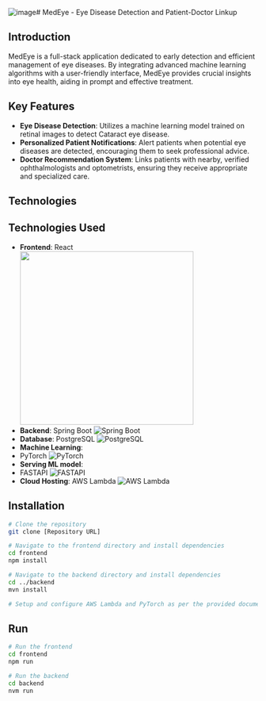 ![image](https://github.com/anasss008/projet_MedEYE_JEE_2023/assets/121908160/df05a54e-dcc7-4cb4-aab6-7dbfcac53808)# MedEye - Eye Disease Detection and Patient-Doctor Linkup

## Introduction

MedEye is a full-stack application dedicated to early detection and efficient management of eye diseases. By integrating advanced machine learning algorithms with a user-friendly interface, MedEye provides crucial insights into eye health, aiding in prompt and effective treatment.

## Key Features

- **Eye Disease Detection**: Utilizes a machine learning model trained on retinal images to detect Cataract eye disease.
- **Personalized Patient Notifications**: Alert patients when potential eye diseases are detected, encouraging them to seek professional advice.
- **Doctor Recommendation System**: Links patients with nearby, verified ophthalmologists and optometrists, ensuring they receive appropriate and specialized care.

## Technologies

## Technologies Used

- **Frontend**: React
  <br/>
  <img src="https://upload.wikimedia.org/wikipedia/commons/thumb/a/a7/React-icon.svg/1200px-React-icon.svg.png" width="350px">
  <br/>
- **Backend**: Spring Boot ![Spring Boot](https://miro.medium.com/v2/resize:fit:700/0*R60lnmJl4hanOBaJ.png)
- **Database**: PostgreSQL
  ![PostgreSQL](https://www.turnkeylinux.org/files/images/postgresql-logo-for-blog.png)
- **Machine Learning**:
- PyTorch ![PyTorch](https://lembarque.com/fichiers/images/articles/pyTorch.png)
- **Serving ML model**:
- FASTAPI ![FASTAPI](https://miro.medium.com/v2/resize:fit:640/0*zvhlCD9RXDA4qbX5)
- **Cloud Hosting**: AWS Lambda ![AWS Lambda](https://pro.guslyon.fr/static/aws-lambda-2b1d0cba70279a419837ee007571761d.png)

## Installation

```bash
# Clone the repository
git clone [Repository URL]

# Navigate to the frontend directory and install dependencies
cd frontend
npm install

# Navigate to the backend directory and install dependencies
cd ../backend
mvn install

# Setup and configure AWS Lambda and PyTorch as per the provided documentation
```

## Run

```bash
# Run the frontend
cd frontend
npm run

# Run the backend
cd backend
nvm run
```
